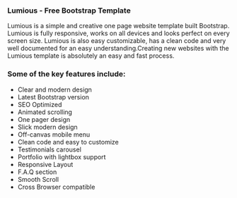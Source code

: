 <h3>Lumious - Free Bootstrap Template</h3>

<p>Lumious is a simple and creative one page website template built Bootstrap. Lumious is fully responsive, works on all devices and looks perfect on every screen size. Lumious is also easy customizable, has a clean code and very well documented for an easy understanding.Creating new websites with the Lumious template is absolutely an easy and fast process.</p>
<h3>Some of the key features include:</h3>

<ul>
  <li>Clear and modern design</li>
  <li>Latest Bootstrap version</li>
  <li>SEO Optimized</li>
  <li>Animated scrolling</li>
  <li>One pager design</li>
  <li>Slick modern design</li>
  <li>Off-canvas mobile menu</li>
  <li>Clean code and easy to customize</li>
  <li>Testimonials carousel</li>
  <li>Portfolio with lightbox support</li>
  <li>Responsive Layout</li>
  <li>F.A.Q section</li>
  <li>Smooth Scroll</li>
  <li>Cross Browser compatible</li>
</ul>
